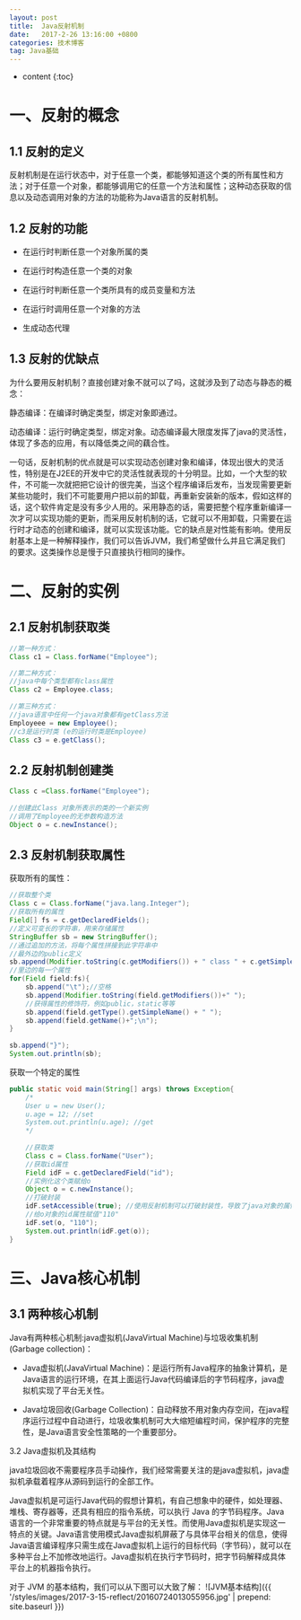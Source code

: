 ```yaml
---
layout: post
title:  Java反射机制
date:   2017-2-26 13:16:00 +0800
categories: 技术博客
tag: Java基础
---
```


* content
{:toc}


一、反射的概念
============================

1.1 反射的定义
----------------------------
反射机制是在运行状态中，对于任意一个类，都能够知道这个类的所有属性和方法；对于任意一个对象，都能够调用它的任意一个方法和属性；这种动态获取的信息以及动态调用对象的方法的功能称为Java语言的反射机制。

1.2 反射的功能
----------------------------
+ 在运行时判断任意一个对象所属的类

+ 在运行时构造任意一个类的对象

+ 在运行时判断任意一个类所具有的成员变量和方法

+ 在运行时调用任意一个对象的方法

+ 生成动态代理

1.3 反射的优缺点
-----------------------------
为什么要用反射机制？直接创建对象不就可以了吗，这就涉及到了动态与静态的概念：

静态编译：在编译时确定类型，绑定对象即通过。

动态编译：运行时确定类型，绑定对象。动态编译最大限度发挥了java的灵活性，体现了多态的应用，有以降低类之间的藕合性。

一句话，反射机制的优点就是可以实现动态创建对象和编译，体现出很大的灵活性，特别是在J2EE的开发中它的灵活性就表现的十分明显。比如，一个大型的软件，不可能一次就把把它设计的很完美，当这个程序编译后发布，当发现需要更新某些功能时，我们不可能要用户把以前的卸载，再重新安装新的版本，假如这样的话，这个软件肯定是没有多少人用的。采用静态的话，需要把整个程序重新编译一次才可以实现功能的更新，而采用反射机制的话，它就可以不用卸载，只需要在运行时才动态的创建和编译，就可以实现该功能。它的缺点是对性能有影响。使用反射基本上是一种解释操作，我们可以告诉JVM，我们希望做什么并且它满足我们的要求。这类操作总是慢于只直接执行相同的操作。

二、反射的实例
============================

2.1 反射机制获取类
----------------------------
```java
//第一种方式：  
Class c1 = Class.forName("Employee");  

//第二种方式：  
//java中每个类型都有class属性  
Class c2 = Employee.class;  
   
//第三种方式：  
//java语言中任何一个java对象都有getClass方法  
Employeee = new Employee();  
//c3是运行时类 (e的运行时类是Employee)  
Class c3 = e.getClass(); 
```

2.2 反射机制创建类
----------------------------
```java
Class c =Class.forName("Employee");  
  
//创建此Class 对象所表示的类的一个新实例
//调用了Employee的无参数构造方法  
Object o = c.newInstance(); 
```

2.3 反射机制获取属性
----------------------------
获取所有的属性：
```java
//获取整个类  
Class c = Class.forName("java.lang.Integer");  
//获取所有的属性  
Field[] fs = c.getDeclaredFields();  
//定义可变长的字符串，用来存储属性  
StringBuffer sb = new StringBuffer();  
//通过追加的方法，将每个属性拼接到此字符串中  
//最外边的public定义  
sb.append(Modifier.toString(c.getModifiers()) + " class " + c.getSimpleName() +"{\n");  
//里边的每一个属性  
for(Field field:fs){  
    sb.append("\t");//空格  
    sb.append(Modifier.toString(field.getModifiers())+" ");
    //获得属性的修饰符，例如public，static等等  
    sb.append(field.getType().getSimpleName() + " ");
    sb.append(field.getName()+";\n");
}  
      
sb.append("}");  
System.out.println(sb); 
```

获取一个特定的属性
```java
public static void main(String[] args) throws Exception{    
    /* 
    User u = new User(); 
    u.age = 12; //set 
    System.out.println(u.age); //get 
    */  
              
    //获取类  
    Class c = Class.forName("User");  
    //获取id属性  
    Field idF = c.getDeclaredField("id");  
    //实例化这个类赋给o  
    Object o = c.newInstance();  
    //打破封装  
    idF.setAccessible(true); //使用反射机制可以打破封装性，导致了java对象的属性不安全。  
    //给o对象的id属性赋值"110"  
    idF.set(o, "110"); 
    System.out.println(idF.get(o));  
}  
```

三、Java核心机制
==========================

3.1 两种核心机制
--------------------------
Java有两种核心机制:java虚拟机(JavaVirtual Machine)与垃圾收集机制(Garbage collection)：

+ Java虚拟机(JavaVirtual Machine)：是运行所有Java程序的抽象计算机，是Java语言的运行环境，在其上面运行Java代码编译后的字节码程序，java虚拟机实现了平台无关性。

+ Java垃圾回收(Garbage Collection)：自动释放不用对象内存空间，在java程序运行过程中自动进行，垃圾收集机制可大大缩短编程时间，保护程序的完整性，是Java语言安全性策略的一个重要部分。

3.2 Java虚拟机及其结构

java垃圾回收不需要程序员手动操作，我们经常需要关注的是java虚拟机，java虚拟机承载着程序从源码到运行的全部工作。 

Java虚拟机是可运行Java代码的假想计算机，有自己想象中的硬件，如处理器、堆栈、寄存器等，还具有相应的指令系统，可以执行 Java 的字节码程序。Java语言的一个非常重要的特点就是与平台的无关性。而使用Java虚拟机是实现这一特点的关键。Java语言使用模式Java虚拟机屏蔽了与具体平台相关的信息，使得Java语言编译程序只需生成在Java虚拟机上运行的目标代码（字节码），就可以在多种平台上不加修改地运行。Java虚拟机在执行字节码时，把字节码解释成具体平台上的机器指令执行。 

对于 JVM 的基本结构，我们可以从下图可以大致了解：
![JVM基本结构]({{ '/styles/images/2017-3-15-reflect/20160724013055956.jpg' | prepend: site.baseurl }})

